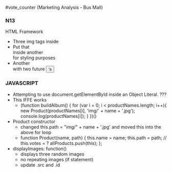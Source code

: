 #vote_counter (Marketing Analysis - Bus Mall)

### N13
HTML Framework
+ Three img tags inside <div>
+ Put that <div> inside another <div> for styling purposes
+ Another <div> with two future <button>'s

### JAVASCRIPT
+ Attempting to use document.getElementById inside an Object Literal. ???
+ This IFFE works
  + (function buildAlbum() {
    for (var i = 0; i < productNames.length; i++){
      new Product(productNames[i], 'img/' + name + '.jpg');
      console.log(productNames[i]);
    }
  })()
+ Product constructor
  + changed this.path = "img/" + name + '.jpg' and moved this into the above for loop
  + function Product(name, path) {
    this.name = name;
    this.path = path;
    // this.votes = ?
    allProducts.push(this);
  };
+ displayImages: function()
  + displays three random images
  + no repeating images (if statement)
  + update .src and .id
